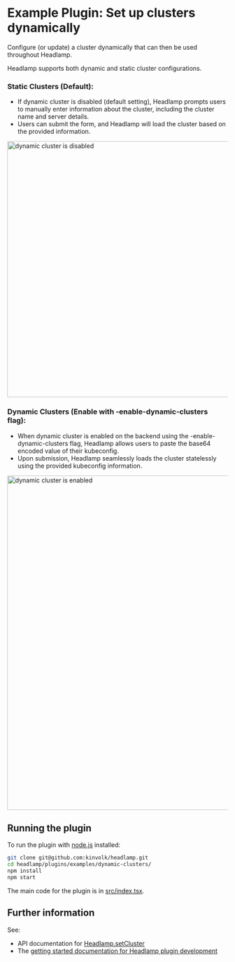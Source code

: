 # Example Plugin: Set up clusters dynamically

Configure (or update) a cluster dynamically that can then be used throughout Headlamp.

Headlamp supports both dynamic and static cluster configurations.

### Static Clusters (Default):

- If dynamic cluster is disabled (default setting), Headlamp prompts users to manually enter information about the cluster, including the cluster name and server details.
- Users can submit the form, and Headlamp will load the cluster based on the provided information.

<img width="584" alt="dynamic cluster is disabled" src="https://github.com/kubernetes-sigs/headlamp/assets/24803604/8b67f739-dd41-4114-9f2f-93f8cf2bbf0a">

### Dynamic Clusters (Enable with -enable-dynamic-clusters flag):

- When dynamic cluster is enabled on the backend using the -enable-dynamic-clusters flag, Headlamp allows users to paste the base64 encoded value of their kubeconfig.
- Upon submission, Headlamp seamlessly loads the cluster statelessly using the provided kubeconfig information.

<img width="763" alt="dynamic cluster is enabled" src="https://github.com/kubernetes-sigs/headlamp/assets/24803604/19bceb85-9d68-44bc-a8b4-e0303da09f70">

## Running the plugin

To run the plugin with [node.js](https://nodejs.org/en/) installed:

```bash
git clone git@github.com:kinvolk/headlamp.git
cd headlamp/plugins/examples/dynamic-clusters/
npm install
npm start
```

The main code for the plugin is in [src/index.tsx](src/index.tsx).

## Further information

See:

- API documentation for [Headlamp.setCluster](https://headlamp.dev/docs/latest/development/api/classes/plugin_lib.headlamp/#setcluster)
- The [getting started documentation for Headlamp plugin development](https://headlamp.dev/docs/latest/development/plugins/building/)
